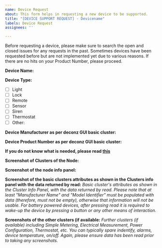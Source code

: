```yaml
---
name: Device Request
about: This form helps in requesting a new device to be supported.
title: "[DEVICE SUPPORT REQUEST] - Devicename"
labels: Device Request
assignees: ''

---
```


Before requesting a device, please make sure to search the open and closed issues for any requests in the past. Sometimes devices have been requested before but are not implemented yet due to various reasons. If there are no hits on your Product Number, please proceed.  

**Device Name:**

**Device Type:**
- [ ] Light
- [ ] Lock
- [ ] Remote
- [ ] Sensor
- [ ] Siren
- [ ] Thermostat
- [ ] Other: 

**Device Manufacturer as per deconz GUI basic cluster:**

**Device Product Number as per deconz GUI basic cluster:**

**If you do not know what is needed, please read [this](https://github.com/dresden-elektronik/deconz-rest-plugin/wiki/Request-Device-Support)**

**Screenshot of Clusters of the Node:**

**Screenshot of the node info panel:**

**Screenshot of the basic clusters attributes as shown in the Clusters info panel with the data returned by read:** 
 *Basic cluster's attributes as shown in the Cluster Info Panel, with the data returned by read. Please note that at least "Manufacturer Name" and "Model Identifier" must be populated with data (therefore, must not be empty), otherwise that information will not be usable. For battery powered devices, after pressing read it is required to wake-up the device by pressing a button or any other means of interaction.*

**Screenshots of the other clusters (if available:**
*Further clusters (if available) including Simple Metering, Electrical Measurement, Power Configuration, Thermostat, etc. You can typically spare indentify, alarms, device temperature, on/off. Again, please ensure data has been read prior to taking any screenshots.*
